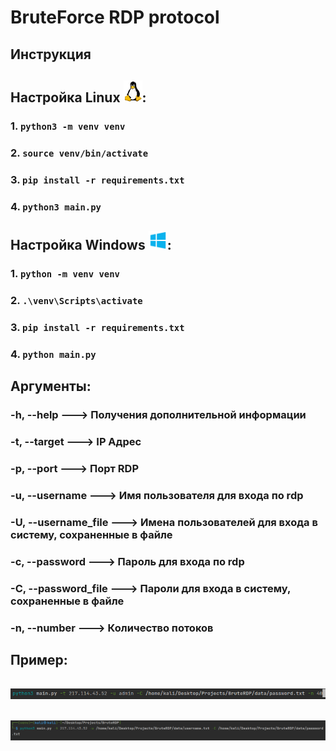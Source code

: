 # BruteForce RDP protocol

## Инструкция

## Настройка Linux <img src="./images/linux.png" width="30"/>: 
### 1. ```python3 -m venv venv```
### 2. ```source venv/bin/activate```
### 3. ```pip install -r requirements.txt```
### 4. ```python3 main.py```

## Настройка Windows <img src="./images/windows.png" width="30"/>: 
### 1. ```python -m venv venv```
### 2. ```.\venv\Scripts\activate```
### 3. ```pip install -r requirements.txt```
### 4. ```python main.py```

## Аргументы:
### -h, --help ---> Получения дополнительной информации
### -t, --target ---> IP Адрес
### -p, --port ---> Порт RDP
### -u, --username ---> Имя пользователя для входа по rdp
### -U, --username_file ---> Имена пользователей для входа в систему, сохраненные в файле
### -c, --password ---> Пароль для входа по rdp
### -C, --password_file ---> Пароли для входа в систему, сохраненные в файле
### -n, --number ---> Количество потоков


## Пример:

## <img src="./images/example1.png">
## <img src="./images/example2.png">